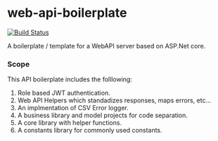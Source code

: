 # web-api-boilerplate

[![Build Status](https://dev.azure.com/kolappannathan/Web%20API%20Boilerplate/_apis/build/status/kolappannathan.dotnet-core-web-api-boilerplate?branchName=master)](https://dev.azure.com/kolappannathan/Web%20API%20Boilerplate/_build/latest?definitionId=4?branchName=master)

A boilerplate / template for a WebAPI server based on ASP.Net core.

### Scope

This API boilerplate includes the folllowing:

1. Role based JWT authentication.
2. Web API Helpers which standadizes responses, maps errors, etc...
3. An implmentation of CSV Error logger.
4. A business library and model projects for code separation.
5. A core library with helper functions.
6. A constants library for commonly used constants.
